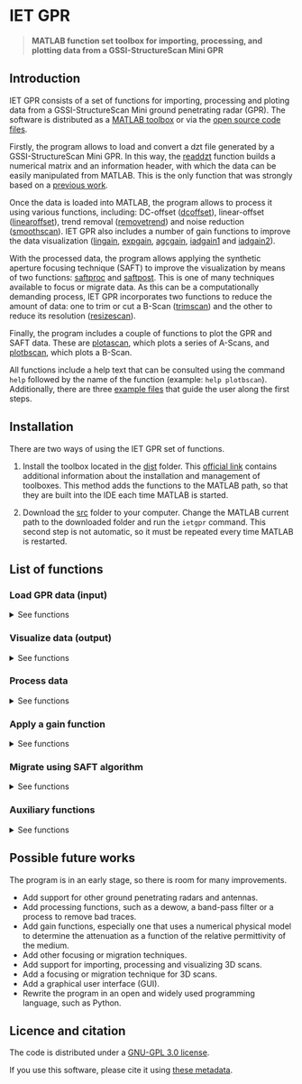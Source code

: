 # IET GPR

>**MATLAB function set toolbox for importing, processing, and plotting data from a GSSI-StructureScan Mini GPR**

## Introduction

IET GPR consists of a set of functions for importing, processing and ploting data from a GSSI-StructureScan Mini ground penetrating radar (GPR). The software is distributed as a [MATLAB toolbox](https://github.com/quelopelo/iet-gpr/tree/main/dist) or via the [open source code files](https://github.com/quelopelo/iet-gpr/tree/main/src).

Firstly, the program allows to load and convert a dzt file generated by a GSSI-StructureScan Mini GPR. In this way, the [readdzt](https://github.com/quelopelo/iet-gpr/blob/main/src/io/readdzt.m) function builds a numerical matrix and an information header, with which the data can be easily manipulated from MATLAB. This is the only function that was strongly based on a [previous work](https://github.com/NSGeophysics/GPR-O).

Once the data is loaded into MATLAB, the program allows to process it using various functions, including: DC-offset ([dcoffset](https://github.com/quelopelo/iet-gpr/blob/main/src/proc/dcoffset.m)), linear-offset ([linearoffset](https://github.com/quelopelo/iet-gpr/blob/main/src/proc/linearoffset.m)), trend removal ([removetrend](https://github.com/quelopelo/iet-gpr/blob/main/src/proc/removetrend.m)) and noise reduction ([smoothscan](https://github.com/quelopelo/iet-gpr/blob/main/src/proc/smoothscan.m)). IET GPR also includes a number of gain functions to improve the data visualization ([lingain](https://github.com/quelopelo/iet-gpr/blob/main/src/gain/lingain.m), [expgain](https://github.com/quelopelo/iet-gpr/blob/main/src/gain/expgain.m), [agcgain](https://github.com/quelopelo/iet-gpr/blob/main/src/gain/agcgain.m), [iadgain1](https://github.com/quelopelo/iet-gpr/blob/main/src/gain/iadgain1.m) and [iadgain2](https://github.com/quelopelo/iet-gpr/blob/main/src/gain/iadgain2.m)).

With the processed data, the program allows applying the synthetic aperture focusing technique (SAFT) to improve the visualization by means of two functions: [saftproc](https://github.com/quelopelo/iet-gpr/blob/main/src/saft/saftproc.m) and [saftpost](https://github.com/quelopelo/iet-gpr/blob/main/src/saft/saftpost.m). This is one of many techniques available to focus or migrate data. 
As this can be a computationally demanding process, IET GPR incorporates two functions to reduce the amount of data: one to trim or cut a B-Scan ([trimscan](https://github.com/quelopelo/iet-gpr/blob/main/src/proc/trimscan.m)) and the other to reduce its resolution ([resizescan](https://github.com/quelopelo/iet-gpr/blob/main/src/proc/resizescan.m)).

Finally, the program includes a couple of functions to plot the GPR and SAFT data. These are [plotascan](https://github.com/quelopelo/iet-gpr/blob/main/src/io/plotascan.m), which plots a series of A-Scans, and [plotbscan](https://github.com/quelopelo/iet-gpr/blob/main/src/io/plotbscan.m), which plots a B-Scan.

All functions include a help text that can be consulted using the command `help` followed by the name of the function (example: `help plotbscan`). Additionally, there are three [example files](https://github.com/quelopelo/iet-gpr/tree/main/src/examples) that guide the user along the first steps.

## Installation

There are two ways of using the IET GPR set of functions.

1. Install the toolbox located in the [dist](https://github.com/quelopelo/iet-gpr/tree/main/dist) folder. This [official link](https://www.mathworks.com/help/matlab/matlab_env/get-add-ons.html) contains additional information about the installation and management of toolboxes. This method adds the functions to the MATLAB path, so that they are built into the IDE each time MATLAB is started.

2. Download the [src](https://github.com/quelopelo/iet-gpr/tree/main/dist) folder to your computer. Change the MATLAB current path to the downloaded folder and run the `ietgpr` command. This second step is not automatic, so it must be repeated every time MATLAB is restarted.

## List of functions

### Load GPR data (input)

<details><summary>See functions</summary>
  
  ---

  [**readdzt**](https://github.com/quelopelo/iet-gpr/blob/main/src/io/readdzt.m) – Read and convert GSSI StructureScan Mini dzt format.

  - Syntax: `[data, header] = readdzt(filename)`
  - Application: see [Example 1](https://htmlpreview.github.io/?https://github.com/quelopelo/iet-gpr/blob/main/docs/example1.html)
  
  ---
  
</details>

### Visualize data (output)

<details><summary>See functions</summary>

  ---
  
  [**plotascan**](https://github.com/quelopelo/iet-gpr/blob/main/src/io/plotascan.m) – Plots a series of A-Scans of the data between two positions.

  - Syntax: `fig = plotascan(data, header, startPos, endPos, relPerm)`
  - Application: see [Example 1](https://htmlpreview.github.io/?https://github.com/quelopelo/iet-gpr/blob/main/docs/example1.html)

  [**plotbscan**](https://github.com/quelopelo/iet-gpr/blob/main/src/io/plotbscan.m) – Plots a B-Scan of the data.

  - Syntax: `fig = plotbscan(data, header, relPerm)`
  - Application: see [Example 1](https://htmlpreview.github.io/?https://github.com/quelopelo/iet-gpr/blob/main/docs/example1.html)
  
  ---
  
</details>

### Process data

<details><summary>See functions</summary>
  
  ---

  [**dcoffset**](https://github.com/quelopelo/iet-gpr/blob/main/src/proc/dcoffset.m) – Corrects the DC-offset of a B-Scan data.

  - Syntax: `data = dcoffset(data)`
  - Application: see [linearoffset](https://github.com/quelopelo/iet-gpr/blob/main/src/proc/linearoffset.m) in [Example 2](https://htmlpreview.github.io/?https://github.com/quelopelo/iet-gpr/blob/main/docs/example2.html)

  [**linearoffset**](https://github.com/quelopelo/iet-gpr/blob/main/src/proc/linearoffset.m) – Corrects the linear-offset of a B-Scan data.

  - Syntax: `data = linearoffset(data)`
  - Application: see [Example 2](https://htmlpreview.github.io/?https://github.com/quelopelo/iet-gpr/blob/main/docs/example2.html)

  [**removetrend**](https://github.com/quelopelo/iet-gpr/blob/main/src/proc/removetrend.m) – Removes the trend from a B-Scan data.

  - Syntax: `data = removetrend(data, cvFactor)`
  - Application: see [Example 2](https://htmlpreview.github.io/?https://github.com/quelopelo/iet-gpr/blob/main/docs/example2.html)

  [**smoothscan**](https://github.com/quelopelo/iet-gpr/blob/main/src/proc/smoothscan.m) – Reduces the noise (or smooths) of a B-Scan data.

  - Syntax: `data = smoothscan(data, dataHeader, horScale, verScale)`
  - Application: see [Example 2](https://htmlpreview.github.io/?https://github.com/quelopelo/iet-gpr/blob/main/docs/example2.html)

  [**trimscan**](https://github.com/quelopelo/iet-gpr/blob/main/src/proc/trimscan.m) – Trims a B-Scan data between two positions.

  - Syntax: `[data, dataHeader] = trimscan(data, dataHeader, startPos, endPos)`
  - Application: see [resizescan](https://github.com/quelopelo/iet-gpr/blob/main/src/proc/resizescan.m) in [Example 3](https://htmlpreview.github.io/?https://github.com/quelopelo/iet-gpr/blob/main/docs/example3.html)

  [**resizescan**](https://github.com/quelopelo/iet-gpr/blob/main/src/proc/resizescan.m) – Resizes a B-Scan data to the specified size.

  - Syntax: `[data, dataHeader] = resizescan(data, dataHeader, horSize, verSize)`
  - Application: see [Example 3](https://htmlpreview.github.io/?https://github.com/quelopelo/iet-gpr/blob/main/docs/example3.html)
  
  ---
  
</details>

### Apply a gain function

<details><summary>See functions</summary>
  
  ---

  [**lingain**](https://github.com/quelopelo/iet-gpr/blob/main/src/gain/lingain.m) – Applies a custom linear gain to the data.

  - Syntax: `data = lingain(data, linFactor)`
  - Application: see [iadgain1](https://github.com/quelopelo/iet-gpr/blob/main/src/gain/iadgain1.m) in [Example 2](https://htmlpreview.github.io/?https://github.com/quelopelo/iet-gpr/blob/main/docs/example2.html)

  [**expgain**](https://github.com/quelopelo/iet-gpr/blob/main/src/gain/expgain.m) – Applies a custom exponencial gain to the data.

  - Syntax: `data = expgain(data, expFactor)`
  - Application: see [iadgain1](https://github.com/quelopelo/iet-gpr/blob/main/src/gain/iadgain1.m) in [Example 2](https://htmlpreview.github.io/?https://github.com/quelopelo/iet-gpr/blob/main/docs/example2.html)

  [**agcgain**](https://github.com/quelopelo/iet-gpr/blob/main/src/gain/agcgain.m) – Applies an automatic gain control to the data.

  - Syntax: `data = agcgain(data, windowSize, gainFactor)`
  - Application: see [iadgain1](https://github.com/quelopelo/iet-gpr/blob/main/src/gain/iadgain1.m) in [Example 2](https://htmlpreview.github.io/?https://github.com/quelopelo/iet-gpr/blob/main/docs/example2.html)

  [**iadgain1**](https://github.com/quelopelo/iet-gpr/blob/main/src/gain/iadgain1.m) – Applies an inverse amplitude decay to the data, based on the curve $y=a e^{-b x} + c$.

  - Syntax: `data = iadgain1(data, gainFactor)`
  - Application: see [iadgain1](https://github.com/quelopelo/iet-gpr/blob/main/src/gain/iadgain1.m) in [Example 2](https://htmlpreview.github.io/?https://github.com/quelopelo/iet-gpr/blob/main/docs/example2.html)

  [**iadgain2**](https://github.com/quelopelo/iet-gpr/blob/main/src/gain/iadgain2.m) – Applies an inverse amplitude decay to the data, based on the curve $y=a \frac{b x}{b x + 1} e^{-c x} + d$.

  - Syntax: `data = iadgain2(data, gainFactor)`
  - Application: see [iadgain1](https://github.com/quelopelo/iet-gpr/blob/main/src/gain/iadgain1.m) in [Example 2](https://htmlpreview.github.io/?https://github.com/quelopelo/iet-gpr/blob/main/docs/example2.html)
  
  ---
  
</details>

### Migrate using SAFT algorithm

<details><summary>See functions</summary>
  
  ---

  [**saftproc**](https://github.com/quelopelo/iet-gpr/blob/main/src/saft/saftproc.m) – Returns a matrix (and a header) with the results of the SAFT migration process.

  - Syntax: `[saft, saftHeader] = saftproc(data, dataHeader, relPerm, sep, antPattern)`
  - Application: see [Example 3](https://htmlpreview.github.io/?https://github.com/quelopelo/iet-gpr/blob/main/docs/example3.html)

  [**saftpost**](https://github.com/quelopelo/iet-gpr/blob/main/src/saft/saftpost.m) – Post-processes the results of the SAFT algorithm (trim or mirror the edges).

  - Syntax: `[saft, saftHeader] = saftpost(saft, saftHeader, mirror)`
  - Application: see [Example 3](https://htmlpreview.github.io/?https://github.com/quelopelo/iet-gpr/blob/main/docs/example3.html)
  
  ---
  
</details>

### Auxiliary functions

<details><summary>See functions</summary>
  
  ---

  [**safmat1**](https://github.com/quelopelo/iet-gpr/blob/main/src/saft/saftmat1.m) – Returns the SAFT coefficients matrix corresponding to index *k*, considering a null separation between the sender and the receiver.

  [**saftmat2**](https://github.com/quelopelo/iet-gpr/blob/main/src/saft/saftmat2.m) – Returns the SAFT coefficients matrix corresponding to index *k*, considering a separation between the sender and the receiver *sep*.

  [**saftmats**](https://github.com/quelopelo/iet-gpr/blob/main/src/saft/saftmats.m) – Returns a cell with the SAFT coefficients matrixes.

  [**linearcoef**](https://github.com/quelopelo/iet-gpr/blob/main/src/utils/linearcoef.m) – Returns the square of the linear approximation coefficient.
  
  ---
  
</details>

## Possible future works

The program is in an early stage, so there is room for many improvements.

- Add support for other ground penetrating radars and antennas.
- Add processing functions, such as a dewow, a band-pass filter or a process to remove bad traces.
- Add gain functions, especially one that uses a numerical physical model to determine the attenuation as a function of the relative permittivity of the medium.
- Add other focusing or migration techniques.
- Add support for importing, processing and visualizing 3D scans.
- Add a focusing or migration technique for 3D scans.
- Add a graphical user interface (GUI).
- Rewrite the program in an open and widely used programming language, such as Python.

## Licence and citation

The code is distributed under a [GNU-GPL 3.0 license](https://github.com/quelopelo/iet-gpr/blob/main/LICENCE.md).

If you use this software, please cite it using [these metadata](https://github.com/quelopelo/iet-gpr/blob/main/CITATION.cff).
